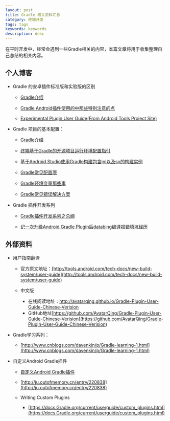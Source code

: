 ```yaml
---
layout: post
title: Gradle 相关资料汇总
category: 终端开发
tags: tags
keywords: keywords
description: desc
---
```


在平时开发中，经常会遇到一些Gradle相关的内容，本篇文章将用于收集整理自己总结的相关内容。

## 个人博客

- Gradle 的安卓插件标准版和实验版的区别
	
	- [Gradle介绍](http://blog.bihe0832.com/Gradle_introducation.html)

	- [Gradle Android插件使用的中那些特别注意的点](http://blog.bihe0832.com/Gradle_trap.html)

	- [Experimental Plugin User Guide(From Android Tools Project Site)
](http://blog.bihe0832.com/experimental_Plugin_User_Guide.html)
	
- Gradle 项目的基本配置：

	- [Gradle介绍](https://blog.bihe0832.com/gradle_introducation.html)
	
	- [终端基于Gradle的开源项目运行环境配置指引](http://blog.bihe0832.com/android-as-Gradle-config.html)
	
	- [基于Android Studio使用Gradle构建包含jni以及so的构建实例](http://blog.bihe0832.com/Gradle-test.html)
	
	- [Gradle常见配置项](http://blog.bihe0832.com/Gradle-config.html)

	- [Gradle环境变量那些事](https://blog.bihe0832.com/gradle_properties.html)

	- [Gradle常见错误解决方案](http://blog.bihe0832.com/Gradle-issues.html)

- Gradle 插件开发系列

	- [Gradle插件开发系列之总纲](https://blog.bihe0832.com/Gradle_plugin_summary.html)

	- [记一次升级Android Gradle Plugin后databing编译报错填坑经历](https://blog.bihe0832.com/android-agp-databind.html)
	
## 外部资料

- 用户指南翻译

	- 官方原文地址：[http://tools.android.com/tech-docs/new-build-system/user-guide](http://tools.android.com/tech-docs/new-build-system/user-guide)

	- 中文版
	
		- 在线阅读地址：[http://avatarqing.github.io/Gradle-Plugin-User-Guide-Chinese-Verision
](http://avatarqing.github.io/Gradle-Plugin-User-Guide-Chinese-Verision
)
		- GitHub地址[https://github.com/AvatarQing/Gradle-Plugin-User-Guide-Chinese-Verision](https://github.com/AvatarQing/Gradle-Plugin-User-Guide-Chinese-Verision)

- Gradle学习系列：

	- [http://www.cnblogs.com/davenkin/p/Gradle-learning-1.html](http://www.cnblogs.com/davenkin/p/Gradle-learning-1.html)

- 自定义Android Gradle插件

	- [自定义Android Gradle插件](http://unclechen.github.io/2015/11/17/%E8%87%AA%E5%AE%9A%E4%B9%89Android-Gradle%E6%8F%92%E4%BB%B6/)

	- [http://ju.outofmemory.cn/entry/220838](http://ju.outofmemory.cn/entry/220838)


	- Writing Custom Plugins

		- [https://docs.Gradle.org/current/userguide/custom_plugins.html](https://docs.Gradle.org/current/userguide/custom_plugins.html)
